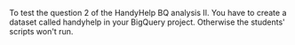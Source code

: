 To test the question 2 of the HandyHelp BQ analysis II. You have to create a dataset called handyhelp in your BigQuery project. Otherwise the students' scripts won't run.
